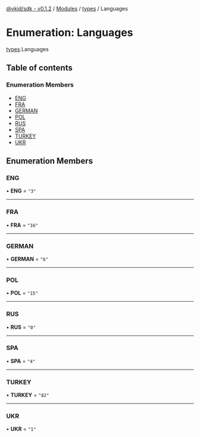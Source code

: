 [@vkid/sdk - v0.1.2](../README.md) / [Modules](../modules.md) / [types](../modules/types.md) / Languages

# Enumeration: Languages

[types](../modules/types.md).Languages

## Table of contents

### Enumeration Members

- [ENG](types.Languages.md#eng)
- [FRA](types.Languages.md#fra)
- [GERMAN](types.Languages.md#german)
- [POL](types.Languages.md#pol)
- [RUS](types.Languages.md#rus)
- [SPA](types.Languages.md#spa)
- [TURKEY](types.Languages.md#turkey)
- [UKR](types.Languages.md#ukr)

## Enumeration Members

### ENG

• **ENG** = ``"3"``

___

### FRA

• **FRA** = ``"16"``

___

### GERMAN

• **GERMAN** = ``"6"``

___

### POL

• **POL** = ``"15"``

___

### RUS

• **RUS** = ``"0"``

___

### SPA

• **SPA** = ``"4"``

___

### TURKEY

• **TURKEY** = ``"82"``

___

### UKR

• **UKR** = ``"1"``
